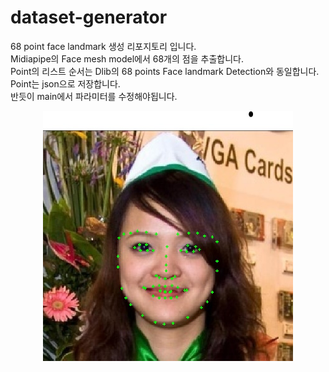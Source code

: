 # dataset-generator
 68 point face landmark 생성 리포지토리 입니다.<br>
 Midiapipe의 Face mesh model에서 68개의 점을 추출합니다.<br>
 Point의 리스트 순서는 Dlib의 68 points Face landmark Detection와 동일합니다.<br>
 Point는 json으로 저장합니다.<br>
 반듯이 main에서 파라미터를 수정해야됩니다.
<center>
 <img src="sample.jpg"
 width="400"
 height="400"/>
</center>

